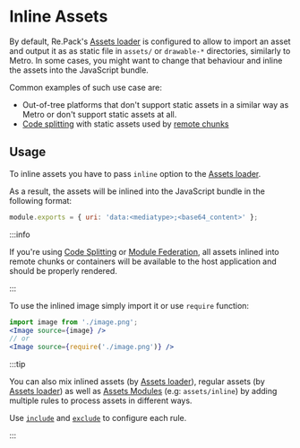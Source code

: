 # Inline Assets

By default, Re.Pack's [Assets loader](/docs/configuration/loaders/assets-loader) is configured to allow to import an asset and output it as as static file in `assets/` or `drawable-*` directories, similarly to Metro.
In some cases, you might want to change that behaviour and inline the assets into the JavaScript bundle. 

Common examples of such use case are:
- Out-of-tree platforms that don't support static assets in a similar way as Metro or don't support static assets at all.
- [Code splitting](../../code-splitting/usage) with static assets used by [remote chunks](../../code-splitting/glossary#remote-chunks)

## Usage

To inline assets you have to pass `inline` option to the [Assets loader](/docs/configuration/loaders/assets-loader).

As a result, the assets will be inlined into the JavaScript bundle in the following format:

```js
module.exports = { uri: 'data:<mediatype>;<base64_content>' };
```

:::info

If you're using [Code Splitting](#) or [Module Federation](#), all assets inlined into remote chunks or containers will be available to the host application and should be properly rendered.

:::

To use the inlined image simply import it or use `require` function:

```jsx
import image from './image.png';
<Image source={image} />
// or
<Image source={require('./image.png')} />
```

:::tip

You can also mix inlined assets (by  [Assets loader](#)),  regular assets (by  [Assets loader](#)) as well as [Assets Modules](https://webpack.js.org/guides/asset-modules/) (e.g: `assets/inline`) by adding multiple rules to process assets in different ways.

Use [`include`](https://webpack.js.org/configuration/module/#ruleinclude) and [`exclude`](https://webpack.js.org/configuration/module/#ruleexclude) to configure each rule.

:::
